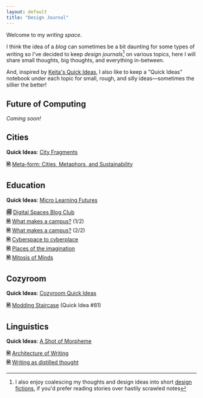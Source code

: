 ```yaml
---
layout: default
title: "Design Journal"
---
```


Welcome to my *writing space*.

I think the idea of a *blog* can sometimes be a bit daunting for some types of writing so I've decided to keep *design journals*[^fiction] on various topics, here I will share small thoughts, big thoughts, and everything in-between.

[^fiction]: I also enjoy coalescing my thoughts and design ideas into short [design fictions](/stories), if you'd prefer reading stories over hastily scrawled notes

And, inspired by [Keita's Quick Ideas](https://www.glitchthegame.com/oddsandends/qis/), I also like to keep a "Quick Ideas" notebook under each topic for small, rough, and silly ideas—sometimes the sillier the better!

<!--## Interfaces
*Exploring the past, present, and future of interfaces—thinking about how we interact with and percieve the technology around us*

**Quick Ideas**: [Hyperthoughts in Hyperspace](/quick-ideas/interfaces)-->

## Future of Computing

*Coming soon!*


## Cities
**Quick Ideas**: [City Fragments](/quick-ideas/cities)

**🖹** [Meta-form: Cities, Metaphors, and Sustainability](/writing/meta-form)


## Education
**Quick Ideas**: [Micro Learning Futures](/quick-ideas/learning)

**🗐** [Digital Spaces Blog Club](/writing/digital-spaces-blog-club)<span class="new"></span><br> 
<span class="arrow"></span> **🖹** [What makes a campus?](/writing/what-makes-a-campus/1/) (1/2)<br>
<span class="arrow"></span> **🖹** [What makes a campus?](/writing/what-makes-a-campus/2/) (2/2)<br>
<span class="arrow"></span>  **🖹** [Cyberspace to cyberplace](/writing/cyberspace-to-cyberplace)<br>
<span class="arrow"></span>  **🖹** [Places of the imagination](/writing/places-of-the-imagination)<br>
**🖹** [Mitosis of Minds](/writing/mitosis-of-minds)


## Cozyroom
**Quick Ideas**: [Cozyroom Quick Ideas](/quick-ideas/cozyroom)

**🖹** [Modding Staircase](/quick-ideas/cozyroom#81) (Quick Idea #81)


## Linguistics
**Quick Ideas**: [A Shot of Morpheme](/quick-ideas/linguistics)

**🖹** [Architecture of Writing](/writing/architecture-of-writing)<br>
**🖹** [Writing as distilled thought](/writing/writing-as-distilled-thought)


<!-- {% capture numposts %}{{ site.posts | size }}{% endcapture %}
{% if numposts != '0' %}
## Talks by Year

{% for post in site.posts %}{% assign currentyear = post.date | date: "%Y" %}{% if currentyear != prevyear %}
### {{ currentyear }}
{% assign prevyear = currentyear %}{% endif %} - [{{ post.title }}]({{ site.baseurl }}{{ post.url }}) - {{ post.date | date: '%B %-d' }}
{% endfor %}
{% endif %} -->